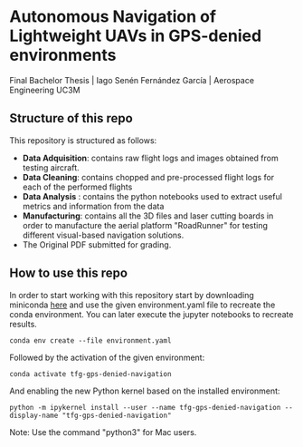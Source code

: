 # Autonomous Navigation of Lightweight UAVs in GPS-denied environments
Final Bachelor Thesis | Iago Senén Fernández García |  Aerospace Engineering UC3M

## Structure of this repo
This repository is structured as follows:

* **Data Adquisition**: contains raw flight logs and images obtained from testing aircraft.
* **Data Cleaning**: contains chopped and pre-processed flight logs for each of the performed flights
* **Data Analysis** : contains the python notebooks used to extract useful metrics and information from the data
* **Manufacturing**: contains all the 3D files and laser cutting boards in order to manufacture the aerial platform "RoadRunner" for testing different visual-based navigation solutions.
* The Original PDF submitted for grading.

## How to use this repo
In order to start working with this repository start by downloading miniconda [here](https://docs.anaconda.com/miniconda/) and use the given environment.yaml file to recreate the conda environment. You can later execute the jupyter notebooks to recreate results.

```
conda env create --file environment.yaml
```

Followed by the activation of the given environment:
```
conda activate tfg-gps-denied-navigation
```
And enabling the new Python kernel based on the installed environment:
```
python -m ipykernel install --user --name tfg-gps-denied-navigation --display-name "tfg-gps-denied-navigation"
```

Note: Use the command "python3" for Mac users.



